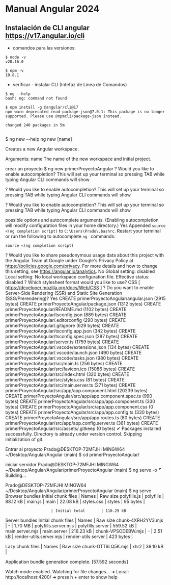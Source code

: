 # Manual Angular 2024

## Instalación de CLI angular https://v17.angular.io/cli
* comandos para las versiones:
~~~
$ node -v
v20.16.0
~~~

~~~
$ npm -v
10.8.1
~~~
* verificar - instalar CLI (Intefaz de Linea de Comandos) 
~~~
$ ng --help
bash: ng: command not found
~~~

~~~
$ npm install -g @angular/cli@17
npm warn deprecated read-package-json@7.0.1: This package is no longer supported. Please use @npmcli/package-json instead.

changed 240 packages in 5m
~~~

~~~
~~~







$ ng new --help
ng new [name]

Creates a new Angular workspace.

Arguments:
  name  The name of the new workspace and initial project.

crear un proyecto
$ ng new primerProyectoAngular
? Would you like to enable autocompletion? This will set up your terminal so pressing TAB while typing Angular CLI commands will show

? Would you like to enable autocompletion? This will set up your terminal so pressing TAB while typing Angular CLI commands will show

? Would you like to enable autocompletion? This will set up your terminal so pressing TAB while typing Angular CLI commands will show

 possible options and autocomplete arguments. (Enabling autocompletion will modify configuration files in your home directory.) Yes
Appended `source <(ng completion script)` to `C:\Users\Prado\.bashrc`. Restart your terminal or run the following to autocomplete `ng
` commands:

    source <(ng completion script)
? Would you like to share pseudonymous usage data about this project with the Angular Team
at Google under Google's Privacy Policy at https://policies.google.com/privacy. For more
details and how to change this setting, see https://angular.io/analytics. No
Global setting: disabled
Local setting: No local workspace configuration file.
Effective status: disabled
? Which stylesheet format would you like to use? CSS             [ https://developer.mozilla.org/docs/Web/CSS                     ]
? Do you want to enable Server-Side Rendering (SSR) and Static Site Generation (SSG/Prerendering)? Yes
CREATE primerProyectoAngular/angular.json (2915 bytes)
CREATE primerProyectoAngular/package.json (1312 bytes)
CREATE primerProyectoAngular/README.md (1102 bytes)
CREATE primerProyectoAngular/tsconfig.json (889 bytes)
CREATE primerProyectoAngular/.editorconfig (290 bytes)
CREATE primerProyectoAngular/.gitignore (629 bytes)
CREATE primerProyectoAngular/tsconfig.app.json (342 bytes)
CREATE primerProyectoAngular/tsconfig.spec.json (287 bytes)
CREATE primerProyectoAngular/server.ts (1759 bytes)
CREATE primerProyectoAngular/.vscode/extensions.json (134 bytes)
CREATE primerProyectoAngular/.vscode/launch.json (490 bytes)
CREATE primerProyectoAngular/.vscode/tasks.json (980 bytes)
CREATE primerProyectoAngular/src/main.ts (256 bytes)
CREATE primerProyectoAngular/src/favicon.ico (15086 bytes)
CREATE primerProyectoAngular/src/index.html (320 bytes)
CREATE primerProyectoAngular/src/styles.css (81 bytes)
CREATE primerProyectoAngular/src/main.server.ts (271 bytes)
CREATE primerProyectoAngular/src/app/app.component.html (20239 bytes)
CREATE primerProyectoAngular/src/app/app.component.spec.ts (990 bytes)
CREATE primerProyectoAngular/src/app/app.component.ts (330 bytes)
CREATE primerProyectoAngular/src/app/app.component.css (0 bytes)
CREATE primerProyectoAngular/src/app/app.config.ts (330 bytes)
CREATE primerProyectoAngular/src/app/app.routes.ts (80 bytes)
CREATE primerProyectoAngular/src/app/app.config.server.ts (361 bytes)
CREATE primerProyectoAngular/src/assets/.gitkeep (0 bytes)
✔ Packages installed successfully.
    Directory is already under version control. Skipping initialization of git.



Entrar al proyecto
Prado@DESKTOP-72MFJHI MINGW64 ~/Desktop/Angular/Angular (main)
$ cd primerProyectoAngular/

iniciar servidor
Prado@DESKTOP-72MFJHI MINGW64 ~/Desktop/Angular/Angular/primerProyectoAngular (main)
$ ng serve -o
⠋ Building...

Prado@DESKTOP-72MFJHI MINGW64 ~/Desktop/Angular/Angular/primerProyectoAngular (main)
$ ng serve
Browser bundles
Initial chunk files     | Names               |  Raw size
polyfills.js            | polyfills           |  88.12 kB |
main.js                 | main                |  22.08 kB |
styles.css              | styles              |  95 bytes |

                        | Initial total       | 110.29 kB


Server bundles
Initial chunk files     | Names               |  Raw size
chunk-4XRH2YV3.mjs      | -                   |   1.70 MB |
polyfills.server.mjs    | polyfills.server    | 559.52 kB |
main.server.mjs         | main.server         | 216.23 kB |
chunk-VPSODEBW.mjs      | -                   |   2.51 kB |
render-utils.server.mjs | render-utils.server | 423 bytes |

Lazy chunk files        | Names               |  Raw size
chunk-OTT6LQ5K.mjs      | xhr2                |  39.10 kB |

Application bundle generation complete. [57.592 seconds]

Watch mode enabled. Watching for file changes...
  ➜  Local:   http://localhost:4200/
  ➜  press h + enter to show help